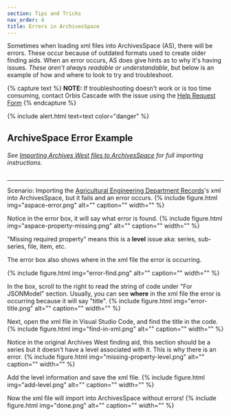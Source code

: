 ```yaml
---
section: Tips and Tricks
nav_order: 4
title: Errors in ArchivesSpace
---
```


Sometimes when loading xml files into ArchivesSpace (AS), there will be errors. These occur because of outdated formats used to create older finding aids. When an error occurs, AS does give hints as to why it's having issues. *These aren't always readable or understandable*, but below is an example of how and where to look to try and troubleshoot.

{% capture text %}
**NOTE:** If troubleshooting doesn't work or is too time consuming, contact Orbis Cascade with the issue using the [Help Request Form](https://www.orbiscascade.org/programs/osdc/help-request/)
{% endcapture %}

{% include alert.html text=text color="danger" %}

## ArchiveSpace Error Example
###### *See [Importing Archives West files to ArchivesSpace](https://vandalsuidaho.sharepoint.com/:w:/r/sites/Storage-Library/Documents/spec/Departmental%20Projects/Collections%20To%20Add%20to%20ArchivesSpace/Importing%20Archives%20West%20files%20to%20ArchivesSpace.docx?d=w0d82bda19aab4af7a6652f358e8dc60c&csf=1&web=1&e=SKCUJC) for full importing instructions.*
---
Scenario: Importing the [Agricultural Engineering Department Records](https://archiveswest.orbiscascade.org/ark:80444/xv02059)'s xml into ArchivesSpace, but it fails and an error occurs.
{% include figure.html img="aspace-error.png" alt="" caption="" width="" %}

Notice in the error box, it will say what error is found.
{% include figure.html img="aspace-property-missing.png" alt="" caption="" width="" %}

"Missing required property" means this is a **level** issue aka: series, sub-series, file, item, etc.
<p>The error box also shows where in the xml file the error is occurring.</p>
{% include figure.html img="error-find.png" alt="" caption="" width="" %}

In the box, scroll to the right to read the string of code under "For JSONModel" section. Usually, you can see **where** in the xml file the error is occurring because it will say "title".
{% include figure.html img="error-title.png" alt="" caption="" width="" %}

Next, open the xml file in Visual Studio Code, and find the title in the code.
{% include figure.html img="find-in-xml.png" alt="" caption="" width="" %}

Notice in the original Archives West finding aid, this section should be a series but it doesn't have a level associated with it. This is why there is an error.
{% include figure.html img="missing-property-level.png" alt="" caption="" width="" %}

Add the level information and save the xml file.
{% include figure.html img="add-level.png" alt="" caption="" width="" %}

Now the xml file will import into ArchivesSpace without errors!
{% include figure.html img="done.png" alt="" caption="" width="" %}

